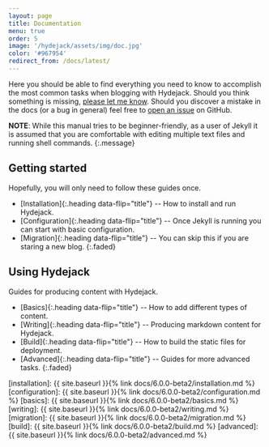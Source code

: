 ```yaml
---
layout: page
title: Documentation
menu: true
order: 5
image: '/hydejack/assets/img/doc.jpg'
color: '#967954'
redirect_from: /docs/latest/
---
```


Here you should be able to find everything you need to know to accomplish the most common tasks when blogging with Hydejack.
Should you think something is missing, [please let me know](https://github.com/qwtel/hydejack/issues).
Should you discover a mistake in the docs (or a bug in general) feel free to [open an issue](https://github.com/qwtel/hydejack/issues) on GitHub.

**NOTE**: While this manual tries to be beginner-friendly, as a user of Jekyll it is assumed that you are comfortable with editing multiple text files and running shell commands.
{:.message}

## Getting started
Hopefully, you will only need to follow these guides once.

* [Installation]{:.heading data-flip="title"} -- How to install and run Hydejack.
* [Configuration]{:.heading data-flip="title"} -- Once Jekyll is running you can start with basic configuration.
* [Migration]{:.heading data-flip="title"} -- You can skip this if you are staring a new blog.
{:.faded}

## Using Hydejack
Guides for producing content with Hydejack.

* [Basics]{:.heading data-flip="title"} -- How to add different types of content.
* [Writing]{:.heading data-flip="title"} -- Producing markdown content for Hydejack.
* [Build]{:.heading data-flip="title"} -- How to build the static files for deployment.
* [Advanced]{:.heading data-flip="title"} -- Guides for more advanced tasks.
{:.faded}

[installation]: {{ site.baseurl }}{% link docs/6.0.0-beta2/installation.md %}
[configuration]: {{ site.baseurl }}{% link docs/6.0.0-beta2/configuration.md %}
[basics]: {{ site.baseurl }}{% link docs/6.0.0-beta2/basics.md %}
[writing]: {{ site.baseurl }}{% link docs/6.0.0-beta2/writing.md %}
[migration]: {{ site.baseurl }}{% link docs/6.0.0-beta2/migration.md %}
[build]: {{ site.baseurl }}{% link docs/6.0.0-beta2/build.md %}
[advanced]: {{ site.baseurl }}{% link docs/6.0.0-beta2/advanced.md %}
